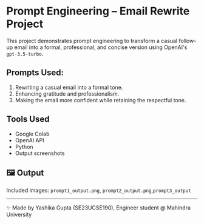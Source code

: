 #  Prompt Engineering – Email Rewrite Project

This project demonstrates prompt engineering to transform a casual follow-up email into a formal, professional, and concise version using OpenAI's `gpt-3.5-turbo`.

##  Prompts Used:
1. Rewriting a casual email into a formal tone.
2. Enhancing gratitude and professionalism.
3. Making the email more confident while retaining the respectful tone.

##  Tools Used
- Google Colab
- OpenAI API
- Python
- Output screenshots

## 🖼️ Output
Included images: `prompt1_output.png`, `prompt2_output.png`,`prompt3_output`

---

✨ Made by Yashika Gupta (SE23UCSE190), Engineer student @ Mahindra University
